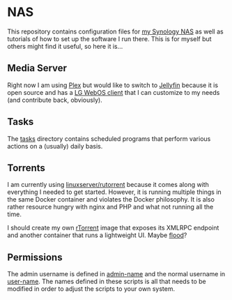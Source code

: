 # NAS
This repository contains configuration files for [my Synology NAS] as well as
tutorials of how to set up the software I run there. This is for myself but
others might find it useful, so here it is…

## Media Server
Right now I am using [Plex] but would like to switch to [Jellyfin] because it is
open source and has a [LG WebOS client] that I can customize to my needs (and
contribute back, obviously).

## Tasks
The [tasks](./tasks) directory contains scheduled programs that perform various
actions on a (usually) daily basis.

## Torrents
I am currently using [linuxserver/rutorrent] because it comes along with
everything I needed to get started. However, it is running multiple things in
the same Docker container and violates the Docker philosophy. It is also rather
resource hungry with nginx and PHP and what not running all the time.

I should create my own [rTorrent] image that exposes its XMLRPC endpoint and
another container that runs a lightweight UI. Maybe [flood]?

## Permissions
The admin username is defined in [admin-name](./bin/admin-name) and the normal
username in [user-name](./bin/user-name). The names defined in these scripts is
all that needs to be modified in order to adjust the scripts to your own system.

[flood]: https://github.com/Flood-UI/flood
[Jellyfin]: https://jellyfin.org/
[linuxserver/rutorrent]: https://github.com/linuxserver/docker-rutorrent
[LG WebOS client]: https://github.com/jellyfin/jellyfin-webos
[my Synology NAS]: https://www.synology.com/en-global/products/DS918+
[Plex]: https://www.plex.tv/
[rTorrent]: https://github.com/rakshasa/rtorrent
